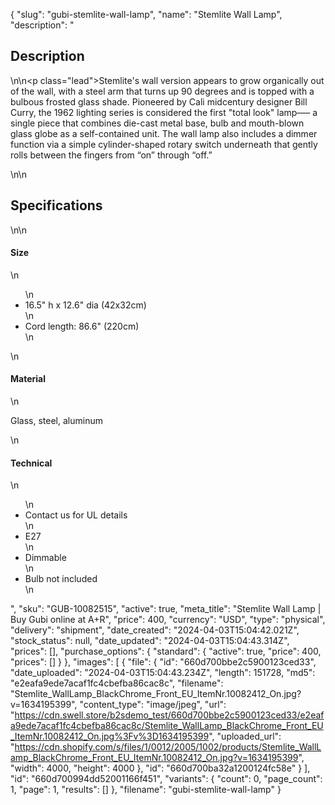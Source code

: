 {
  "slug": "gubi-stemlite-wall-lamp",
  "name": "Stemlite Wall Lamp",
  "description": "<h2>Description</h2>\n<!-- split -->\n<p class=\"lead\">Stemlite's wall version appears to grow organically out of the wall, with a steel arm that turns up 90 degrees and is topped with a bulbous frosted glass shade. Pioneered by Cali midcentury designer Bill Curry, the 1962 lighting series is considered the first \"total look\" lamp—– a single piece that combines die-cast metal base, bulb and mouth-blown glass globe as a self-contained unit. The wall lamp also includes a dimmer function via a simple cylinder-shaped rotary switch underneath that gently rolls between the fingers from “on” through “off.”</p>\n<!-- split -->\n<h2>Specifications</h2>\n<!-- split -->\n<h4>Size</h4>\n<ul>\n<li>16.5\" h x 12.6\" dia (42x32cm)</li>\n<li>Cord length: 86.6\" (220cm)</li>\n</ul>\n<h4>Material</h4>\n<p>Glass, steel, aluminum</p>\n<h4>Technical</h4>\n<ul>\n<li>Contact us for UL details</li>\n<li>E27</li>\n<li>Dimmable</li>\n<li>Bulb not included</li>\n</ul>",
  "sku": "GUB-10082515",
  "active": true,
  "meta_title": "Stemlite Wall Lamp | Buy Gubi online at A+R",
  "price": 400,
  "currency": "USD",
  "type": "physical",
  "delivery": "shipment",
  "date_created": "2024-04-03T15:04:42.021Z",
  "stock_status": null,
  "date_updated": "2024-04-03T15:04:43.314Z",
  "prices": [],
  "purchase_options": {
    "standard": {
      "active": true,
      "price": 400,
      "prices": []
    }
  },
  "images": [
    {
      "file": {
        "id": "660d700bbe2c5900123ced33",
        "date_uploaded": "2024-04-03T15:04:43.234Z",
        "length": 151728,
        "md5": "e2eafa9ede7acaf1fc4cbefba86cac8c",
        "filename": "Stemlite_WallLamp_BlackChrome_Front_EU_ItemNr.10082412_On.jpg?v=1634195399",
        "content_type": "image/jpeg",
        "url": "https://cdn.swell.store/b2sdemo_test/660d700bbe2c5900123ced33/e2eafa9ede7acaf1fc4cbefba86cac8c/Stemlite_WallLamp_BlackChrome_Front_EU_ItemNr.10082412_On.jpg%3Fv%3D1634195399",
        "uploaded_url": "https://cdn.shopify.com/s/files/1/0012/2005/1002/products/Stemlite_WallLamp_BlackChrome_Front_EU_ItemNr.10082412_On.jpg?v=1634195399",
        "width": 4000,
        "height": 4000
      },
      "id": "660d700ba32a1200124fc58e"
    }
  ],
  "id": "660d700994dd52001166f451",
  "variants": {
    "count": 0,
    "page_count": 1,
    "page": 1,
    "results": []
  },
  "filename": "gubi-stemlite-wall-lamp"
}